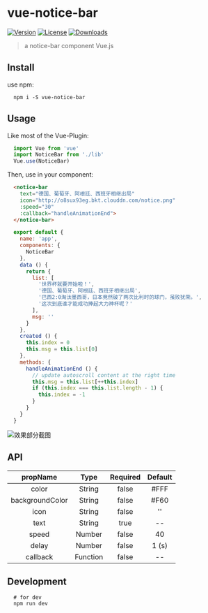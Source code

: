 # vue-notice-bar

<a href="https://www.npmjs.com/package/vue-notice-bar"><img src="https://img.shields.io/npm/v/vue-notice-bar.svg" alt="Version"></a>
<a href="https://www.npmjs.com/package/vue-notice-bar"><img src="https://img.shields.io/npm/l/vue-notice-bar.svg" alt="License"></a>
<a href="https://www.npmjs.com/package/vue-notice-bar"><img src="https://img.shields.io/npm/dm/vue-notice-bar.svg" alt="Downloads"></a>

>  a notice-bar component Vue.js

## Install

  use npm:

```
  npm i -S vue-notice-bar
```

## Usage

  Like most of the Vue-Plugin:

```JavaScript
  import Vue from 'vue'
  import NoticeBar from './lib'
  Vue.use(NoticeBar)
```

  Then, use in your component:

```HTML
  <notice-bar
    text="德国、葡萄牙、阿根廷、西班牙相继出局"
    icon="http://o8sux93eg.bkt.clouddn.com/notice.png"
    :speed="30"
    :callback="handleAnimationEnd">
  </notice-bar>
```

```JavaScript
  export default {
    name: 'app',
    components: {
      NoticeBar
    },
    data () {
      return {
        list: [
          '世界杯就要开始啦！',
          '德国、葡萄牙、阿根廷、西班牙相继出局',
          '巴西2:0淘汰墨西哥，日本竟然破了两次比利时的球门，虽败犹荣。',
          '这次到底谁才能成功捧起大力神杯呢？'
        ],
        msg: ''
      }
    },
    created () {
      this.index = 0
      this.msg = this.list[0]
    },
    methods: {
      handleAnimationEnd () {
        // update autoscroll content at the right time
        this.msg = this.list[++this.index]
        if (this.index === this.list.length - 1) {
          this.index = -1
        }
      }
    }
  }
```

  ![效果部分截图](http://o8sux93eg.bkt.clouddn.com/some.gif)

## API

| propName | Type | Required | Default |
| :---: | :---: | :---: | :---:|
| color | String | false | #FFF |
| backgroundColor | String | false | #F60 |
| icon | String | false | '' |
| text | String | true | -- |
| speed | Number | false | 40 |
| delay | Number | false | 1 (s) |
| callback | Function | false | -- |


## Development

```
  # for dev
  npm run dev
```